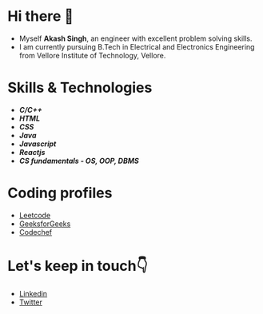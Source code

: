 # Hi there 👋


- Myself **Akash Singh**, an engineer with excellent problem solving skills.
- I am currently pursuing B.Tech in Electrical and Electronics Engineering from Vellore Institute of Technology, Vellore.

# Skills & Technologies

- _**C/C++**_
- _**HTML**_
- _**CSS**_
- _**Java**_
- _**Javascript**_
- _**Reactjs**_
- _**CS fundamentals - OS, OOP, DBMS**_

# Coding profiles

- [Leetcode](https://leetcode.com/Akash_singh11/)
- [GeeksforGeeks](https://auth.geeksforgeeks.org/user/akkisingh11)
- [Codechef](https://www.codechef.com/users/akash_singh011)

# Let's keep in touch:point_down: 
- [Linkedin](https://www.linkedin.com/in/akash-singh-54529a1b0/)
- [Twitter](https://twitter.com/AkkiSingh_11)
